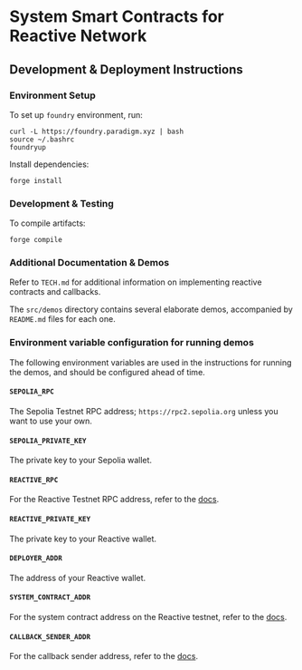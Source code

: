 # System Smart Contracts for Reactive Network

## Development & Deployment Instructions

### Environment Setup

To set up `foundry` environment, run:

```
curl -L https://foundry.paradigm.xyz | bash
source ~/.bashrc
foundryup
```

Install dependencies:

```
forge install
```

### Development & Testing

To compile artifacts:

```
forge compile
```

### Additional Documentation & Demos

Refer to `TECH.md` for additional information on implementing reactive contracts and callbacks.

The `src/demos` directory contains several elaborate demos, accompanied by `README.md` files for each one.

### Environment variable configuration for running demos

The following environment variables are used in the instructions for running the demos, and should be configured ahead of time.

#### `SEPOLIA_RPC`

The Sepolia Testnet RPC address; `https://rpc2.sepolia.org` unless you want to use your own.

#### `SEPOLIA_PRIVATE_KEY`

The private key to your Sepolia wallet.

#### `REACTIVE_RPC`

For the Reactive Testnet RPC address, refer to the [docs](https://dev.reactive.network/docs/kopli-testnet).

#### `REACTIVE_PRIVATE_KEY`

The private key to your Reactive wallet.

#### `DEPLOYER_ADDR`

The address of your Reactive wallet.

#### `SYSTEM_CONTRACT_ADDR`

For the system contract address on the Reactive testnet, refer to the [docs](https://dev.reactive.network/docs/kopli-testnet).

#### `CALLBACK_SENDER_ADDR`

For the callback sender address, refer to the [docs](https://dev.reactive.network/docs/kopli-testnet).